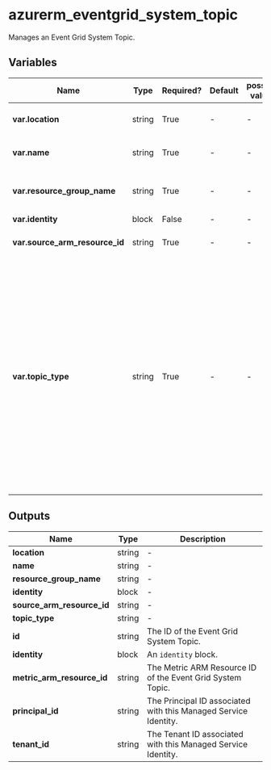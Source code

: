 # azurerm_eventgrid_system_topic

Manages an Event Grid System Topic.

## Variables

| Name | Type | Required? | Default  | possible values | Description |
| ---- | ---- | --------- | -------- | ----------- | ----------- |
| **var.location** | string | True | -  |  -  | The Azure Region where the Event Grid System Topic should exist. Changing this forces a new Event Grid System Topic to be created. | 
| **var.name** | string | True | -  |  -  | The name which should be used for this Event Grid System Topic. Changing this forces a new Event Grid System Topic to be created. | 
| **var.resource_group_name** | string | True | -  |  -  | The name of the Resource Group where the Event Grid System Topic should exist. Changing this forces a new Event Grid System Topic to be created. | 
| **var.identity** | block | False | -  |  -  | An `identity` block. | 
| **var.source_arm_resource_id** | string | True | -  |  -  | The ID of the Event Grid System Topic ARM Source. Changing this forces a new Event Grid System Topic to be created. | 
| **var.topic_type** | string | True | -  |  -  | The Topic Type of the Event Grid System Topic. The topic type is validated by Azure and there may be additional topic types beyond the following: `Microsoft.AppConfiguration.ConfigurationStores`, `Microsoft.Communication.CommunicationServices`, `Microsoft.ContainerRegistry.Registries`, `Microsoft.Devices.IoTHubs`, `Microsoft.EventGrid.Domains`, `Microsoft.EventGrid.Topics`, `Microsoft.Eventhub.Namespaces`, `Microsoft.KeyVault.vaults`, `Microsoft.MachineLearningServices.Workspaces`, `Microsoft.Maps.Accounts`, `Microsoft.Media.MediaServices`, `Microsoft.Resources.ResourceGroups`, `Microsoft.Resources.Subscriptions`, `Microsoft.ServiceBus.Namespaces`, `Microsoft.SignalRService.SignalR`, `Microsoft.Storage.StorageAccounts`, `Microsoft.Web.ServerFarms` and `Microsoft.Web.Sites`. Changing this forces a new Event Grid System Topic to be created. | 



## Outputs

| Name | Type | Description |
| ---- | ---- | --------- | 
| **location** | string  | - | 
| **name** | string  | - | 
| **resource_group_name** | string  | - | 
| **identity** | block  | - | 
| **source_arm_resource_id** | string  | - | 
| **topic_type** | string  | - | 
| **id** | string  | The ID of the Event Grid System Topic. | 
| **identity** | block  | An `identity` block. | 
| **metric_arm_resource_id** | string  | The Metric ARM Resource ID of the Event Grid System Topic. | 
| **principal_id** | string  | The Principal ID associated with this Managed Service Identity. | 
| **tenant_id** | string  | The Tenant ID associated with this Managed Service Identity. | 